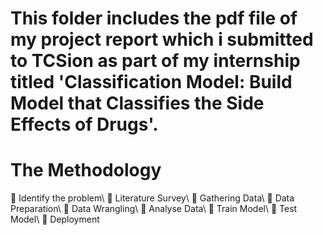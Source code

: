 # This folder includes the pdf file of my project report which i submitted to TCSion as part of my internship titled 'Classification Model: Build Model that Classifies the Side Effects of Drugs'.

# The Methodology
 Identify the problem\\
 Literature Survey\\
 Gathering Data\\
 Data Preparation\\
 Data Wrangling\\
 Analyse Data\\
 Train Model\\
 Test Model\\
 Deployment

